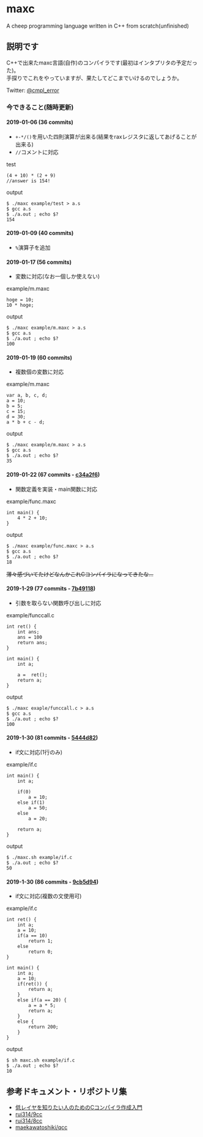 # maxc
A cheep programming language written in C++ from scratch(unfinished)


## 説明です
C++で出来たmaxc言語(自作)のコンパイラです(最初はインタプリタの予定だった)。<br>
手探りでこれをやっていますが、果たしてどこまでいけるのでしょうか。

Twitter: [@cmpl_error](https://twitter.com/cmpl_error)

### 今できること(随時更新)

#### 2019-01-06 (36 commits)
- `+-*/()`を用いた四則演算が出来る(結果をraxレジスタに返してあげることが出来る)<br>
- `//`コメントに対応

test
```
(4 + 10) * (2 + 9)
//answer is 154!
```

output
```
$ ./maxc example/test > a.s
$ gcc a.s
$ ./a.out ; echo $?
154
```

#### 2019-01-09 (40 commits)
- `%`演算子を追加<br>

#### 2019-01-17 (56 commits)
- 変数に対応(なお一個しか使えない)

example/m.maxc
```
hoge = 10;
10 * hoge;
```

output
```
$ ./maxc example/m.maxc > a.s
$ gcc a.s
$ ./a.out ; echo $?
100
```

#### 2019-01-19 (60 commits)
- 複数個の変数に対応

example/m.maxc
```
var a, b, c, d;
a = 10;
b = 5;
c = 15;
d = 30;
a * b + c - d;
```

output
```
$ ./maxc example/m.maxc > a.s
$ gcc a.s
$ ./a.out ; echo $?
35
```

#### 2019-01-22 (67 commits - [c34a2f6](https://github.com/k-mrm/maxc/commit/c34a2f6ffe36d13ca0ebdf0351d97b6ac93d524f))
- 関数定義を実装・main関数に対応

example/func.maxc
```
int main() {
    4 * 2 + 10;
}
```

output
```
$ ./maxc example/func.maxc > a.s
$ gcc a.s
$ ./a.out ; echo $?
18
```
~~薄々感づいてたけどなんかこれCコンパイラになってきたな…~~

#### 2019-1-29 (77 commits - [7b49118](https://github.com/k-mrm/maxc/tree/7b491185b72ad5a4fd253f78e246341d55c03e62))
- 引数を取らない関数呼び出しに対応

example/funccall.c
```
int ret() {
    int ans;
    ans = 100
    return ans;
}

int main() {
    int a;

    a =  ret();
    return a;
}
```

output
```
$ ./maxc exaple/funccall.c > a.s
$ gcc a.s
$ ./a.out ; echo $?
100
```

#### 2019-1-30 (81 commits - [5444d82](https://github.com/k-mrm/maxc/commit/5444d82158db362d0812c224310a1daa4646e453))
- if文に対応(1行のみ)

example/if.c
```
int main() {
    int a;

    if(0)
        a = 10;
    else if(1)
        a = 50;
    else
        a = 20;

    return a;
}
```

output
```
$ ./maxc.sh example/if.c
$ ./a.out ; echo $?
50
```

#### 2019-1-30 (86 commits - [9cb5d94](https://github.com/k-mrm/maxc/commit/9cb5d94cac51a2d89fc4b16d2d2f3bacb3ee9a59))
- if文に対応(複数の文使用可)

example/if.c
```
int ret() {
    int a;
    a = 10;
    if(a == 10)
        return 1;
    else
        return 0;
}

int main() {
    int a;
    a = 10;
    if(ret()) {
        return a;
    }
    else if(a == 20) {
        a = a * 5;
        return a;
    }
    else {
        return 200;
    }
}
```

output
```
$ sh maxc.sh example/if.c
$ ./a.out ; echo $?
10
```


## 参考ドキュメント・リポジトリ集
- [低レイヤを知りたい人のためのCコンパイラ作成入門](https://www.sigbus.info/compilerbook/)
- [rui314/9cc](https://github.com/rui314/9cc)
- [rui314/8cc](https://github.com/rui314/8cc)
- [maekawatoshiki/qcc](https://github.com/maekawatoshiki/qcc)

